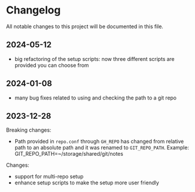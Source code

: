# Changelog

All notable changes to this project will be documented in this file.

## 2024-05-12

- big refactoring of the setup scripts: now three different scripts are provided you can choose from

## 2024-01-08

- many bug fixes related to using and checking the path to a git repo

## 2023-12-28

Breaking changes:

- Path provided in `repo.conf` through `GH_REPO` has changed from relative path to an absolute path and it was renamed to `GIT_REPO_PATH`. Example: GIT_REPO_PATH=~/storage/shared/git/notes

Changes:

- support for multi-repo setup
- enhance setup scripts to make the setup more user friendly
